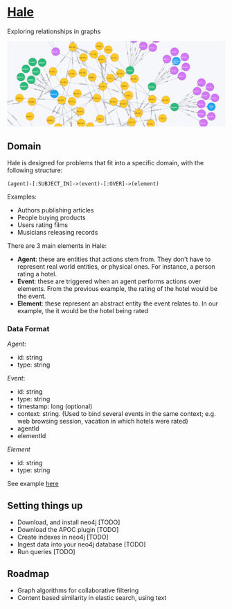# [Hale](https://www.wikiwand.com/en/Daniel_Hale_Williams)

Exploring relationships in graphs

![logo](assets/img/logo.png)

## Domain

Hale is designed for problems that fit into a specific domain, with the following structure:

```
(agent)-[:SUBJECT_IN]->(event)-[:OVER]->(element)
```

Examples:

  - Authors publishing articles
  - People buying products
  - Users rating films
  - Musicians releasing records

There are 3 main elements in Hale:

  - **Agent**: these are entities that actions stem from. They don't have to represent real world entities, or physical ones. For instance, a person rating a hotel.
  - **Event**: these are triggered when an agent performs actions over elements. From the previous example, the rating of the hotel would be the event.
  - **Element**: these represent an abstract entity the event relates to. In our example, the it would be the hotel being rated

### Data Format

*Agent*:

  - id: string
  - type: string


*Event*:
  - id: string
  - type: string
  - timestamp: long (optional)
  - context: string. (Used to bind several events in the same context; e.g. web browsing session, vacation in which hotels were rated)
  - agentId
  - elementId

*Element*
  - id: string
  - type: string

See example [here](assets/files/event.json)

## Setting things up

  - Download, and install neo4j [TODO]
  - Download the APOC plugin [TODO]
  - Create indexes in neo4j [TODO]
  - Ingest data into your neo4j database [TODO]
  - Run queries [TODO]

## Roadmap

  - Graph algorithms for collaborative filtering
  - Content based similarity in elastic search, using text
